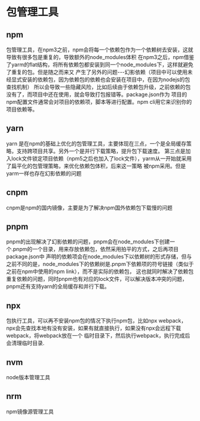 # 包管理工具

## npm

包管理工具，在npm3之前，npm会将每一个依赖包作为一个依赖树去安装，这就导致有很多包是重复的，导致额外的node_modules体积
在npm3之后，npm借鉴了yarm的flat结构，将所有依赖包都安装到同一个node_modules下，这样就避免了重复的包。但是随之而来又
产生了另外的问题---幻影依赖（项目中可以使用未经显式安装的依赖包，因为依赖包的依赖也会安装在项目中，在因为nodejs的包查找机制）
所以会导致一些隐藏风险，比如后续由于依赖包升级，之前依赖的包没有了，而项目中还在使用，就会导致打包报错等。package.json作为
项目的npm配置文件通常会对项目的依赖项，脚本等进行配置。npm cli用它来识别你的项目依赖等。

## yarn

yarn 是在npm的基础上优化的包管理工具，主要体现在三点，一个是全局缓存策略，支持跨项目共享。另外一个是并行下载策略，提升包下载速度。
第三点是加入lock文件锁定项目依赖（npm5之后也加入了lock文件），yarm从一开始就采用了扁平化的包管理策略，来优化依赖包体积，后来这一策略
被npm采用。但是yarm一样也存在幻影依赖的问题

## cnpm

cnpm是npm的国内镜像，主要是为了解决npm国外依赖包下载慢的问题

## pnpm

pnpm的出现解决了幻影依赖的问题，pnpm会在node_modules下创建一个.pnpm的一个目录，用来存放依赖包，依然采用拍平的方式，之后再项目package.json中
声明的依赖项会在node_modules下以依赖树的形式存储，但与之前不同的是，node_modules下的依赖树是.pnpm下依赖项的符号链接（类似于之前在npm中使用的npm link），而不是实际的依赖包，
这也就同时解决了依赖包重复依赖的问题，同时pnpm也有对应的lock文件，可以解决版本冲突的问题，pnpm还有支持yarn的全局缓存和并行下载。

## npx

包执行工具，可以再不安装npm包的情况下执行npm包，比如npx webpack，npx会先查找本地有没有安装，如果有就直接执行，如果没有npx会远程下载webpack，将webpack放在一个
临时目录下，然后执行webpack，执行完成后会清理临时目录.

## nvm

node版本管理工具

## nrm

npm镜像源管理工具
